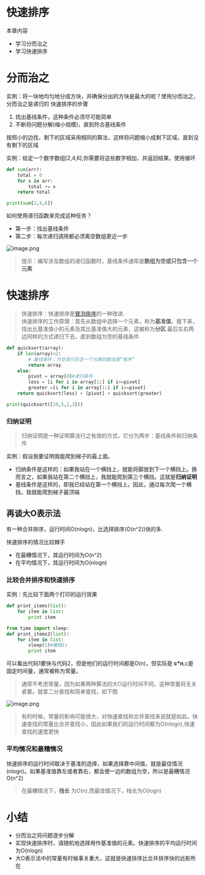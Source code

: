 # 快速排序
本章内容
- 学习分而治之
- 学习快速排序

# 分而治之
实例：将一块地均匀地分成方块，并确保分出的方块是最大的呢？使用分而治之，分而治之是递归的
快速排序的步骤
1. 找出基线条件，这种条件必须尽可能简单
2. 不断将问题分解(缩小规模)，直到符合基线条件

按照小的边找，剩下的区域采用相同的算法，这样将问题缩小成剩下区域。直到没有剩下的区域

实例：给定一个数字数组[2,4,6],你需要将这些数字相加，并返回结果。使用循环
```python
def sum(arr):
    total = 0
    for x in arr:
        total += x
    return total

print(sum[2,4,6])

```

如何使用递归函数来完成这种任务？
- 第一步：找出基线条件
- 第二步：每次递归调用都必须离空数组更近一步

![image.png](http://ww1.sinaimg.cn/large/006rAlqhly1g7ho1euct0j30vk02yta3.jpg)

> 提示：编写涉及数组的递归函数时，基线条件通常是**数组为空或只包含一个元素**

# 快速排序
> 快速排序：快速排序是[冒泡排序]()的一种改进.<br>快速排序的工作原理：首先从数组中选择一个元素，称为**基准值**，接下来，找出比基准值小的元素及其比基准值大的元素，这被称为**分区**.最后左右两边同样的方式递归下去，直到数组为空的基线条件

```python
def quicksort(array):
    if len(array)<2:
        # 基线条件：为空或只包含一个元素的数组是“有序”
        return array
    else:
        pivot = array[0]#递归条件
        less = [i for i in array[1:] if i<=pivot]
        greater =[i for i in array[1:] if i>=pivot]
    return quicksort(less) + [pivot] + quicksort(greater)

print(quicksort([10,5,2,3]))

```
### 归纳证明
> 归纳证明是一种证明算法行之有效的方式，它分为两步：基线条件和归纳条件

实例：假设我要证明我能爬到梯子的最上面。
- 归纳条件是这样的：如果我站在一个横挡上，就能将脚放到下一个横挡上。换而言之，如果我站在第二个横挡上，我就能爬到第三个横挡。这就是**归纳证明**
- 基线条件是这样的，即我已经站在第一个横挡上。因此，通过每次爬一个横挡，我就能爬到梯子最顶端

## 再谈大O表示法
有一种合并排序，运行时间O(nlogn)，比选择排序(O(n^2))快的多.

快速排序的情况比较棘手
- 在最糟情况下，其运行时间为O(n^2)
- 在平均情况下，其运行时间为O(nlogn)

### 比较合并排序和快速排序

实例：先比较下面两个打印的运行效果
```python
def print_items(list):
    for item in list:
        print item
```

```python
from time import sleep:
def print_items2(list):
    for item in list:
        sleep(1)#睡眠1s
        print item
```

可以看出代码1要快与代码2，但是他们的运行时间都是O(n)，但实际是 **c*n**,c是固定时间量，通常被称为常量。

> 通常不考虑常量，因为如果两种算法的大O运行时间不同，这种常量将无关紧要。就拿二分查找和简单查找，如下图

![image.png](http://ww1.sinaimg.cn/large/006rAlqhly1g7hs3otv40j30vc06qdib.jpg)

> 有的时候，常量的影响可能很大，对快速查找和合并查找来说就是如此。快速查找的常量比合并查找小，因此如果我们的运行时间都为O(nlogn),快速查找的速度更快

### 平均情况和最糟情况

快速排序的运行时间取决于基准的选择，如果选择靠中间值，就是最佳情况(nlogn)。如果基准值靠左或者靠右，都会使一边的数组为空，所以是最糟情况O(n^2)

> 在最糟情况下，**栈长** 为O(n),而最佳情况下，栈长为O(logn)

# 小结
- 分而治之将问题逐步分解
- 实现快速排序时，请随机地选择用作基准值的元素。快速排序的平均运行时间为O(nlogn)
- 大O表示法中的常量有时候事关重大，这就是快速排序比合并排序快的远影所在
